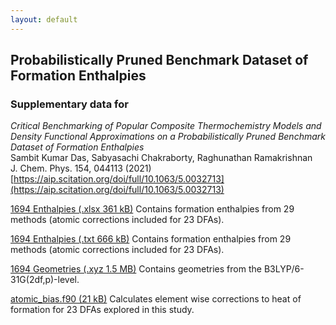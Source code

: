 ```yaml
---
layout: default
---
```


## Probabilistically Pruned Benchmark Dataset of Formation Enthalpies

 
### Supplementary data for

_Critical Benchmarking of Popular Composite Thermochemistry Models and Density Functional Approximations on a Probabilistically Pruned Benchmark Dataset of Formation Enthalpies_     
Sambit Kumar Das, Sabyasachi Chakraborty, Raghunathan Ramakrishnan     
J. Chem. Phys. 154, 044113 (2021)       
[https://aip.scitation.org/doi/full/10.1063/5.0032713](https://aip.scitation.org/doi/full/10.1063/5.0032713)

[1694 Enthalpies (.xlsx 361 kB)](data/SI_review_23_12_2020.xlsx) Contains formation enthalpies from 29 methods (atomic corrections included for 23 DFAs).

[1694 Enthalpies (.txt 666 kB)](data/SI_review_23_12_2020.txt) Contains formation enthalpies from 29 methods (atomic corrections included for 23 DFAs).

[1694 Geometries (.xyz 1.5 MB)](data/1694prunedHOF_geom_01.xyz) Contains geometries from the B3LYP/6-31G(2df,p)-level.

[atomic_bias.f90 (21 kB)](data/atomic_bias.f90) Calculates element wise corrections to heat of formation for 23 DFAs explored in this study.
